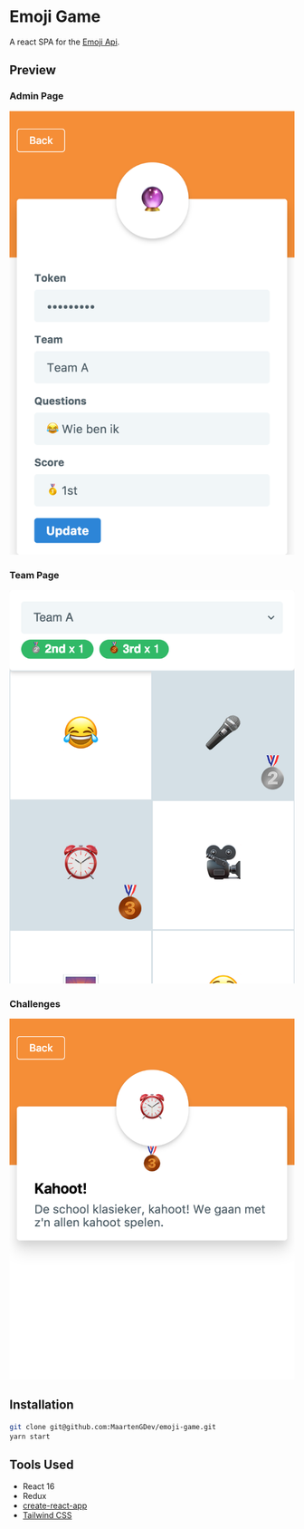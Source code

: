 # Emoji Game
A react SPA for the [Emoji Api](https://github.com/MaartenGDev/emoji-api). 

## Preview
### Admin Page
![Admin Page](./docs/admin_page.png)
### Team Page
![Admin Page](./docs/emoji_grid.png)
### Challenges
![Admin Page](./docs/emoji_details.png)

## Installation
```bash
git clone git@github.com:MaartenGDev/emoji-game.git
yarn start
```

## Tools Used
- React 16
- Redux
- [create-react-app](https://github.com/facebookincubator/create-react-app)
- [Tailwind CSS](https://github.com/tailwindcss/tailwindcss)